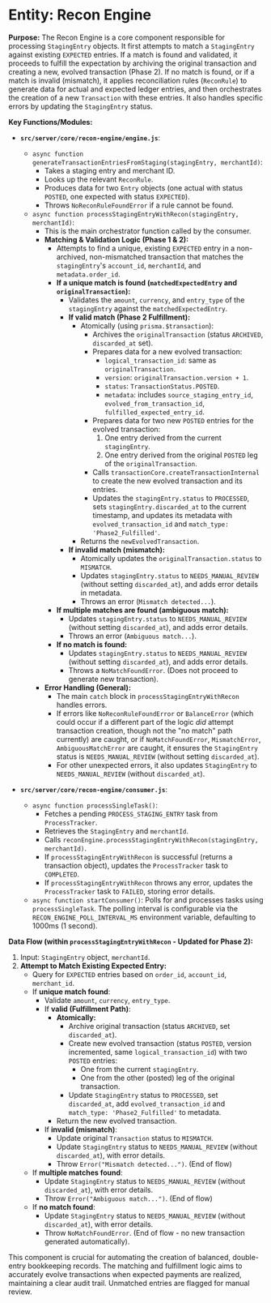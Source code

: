 # Entity: Recon Engine

**Purpose:** The Recon Engine is a core component responsible for processing `StagingEntry` objects. It first attempts to match a `StagingEntry` against existing `EXPECTED` entries. If a match is found and validated, it proceeds to fulfill the expectation by archiving the original transaction and creating a new, evolved transaction (Phase 2). If no match is found, or if a match is invalid (mismatch), it applies reconciliation rules (`ReconRule`) to generate data for actual and expected ledger entries, and then orchestrates the creation of a new `Transaction` with these entries. It also handles specific errors by updating the `StagingEntry` status.

**Key Functions/Modules:**

-   **`src/server/core/recon-engine/engine.js`**:
    -   `async function generateTransactionEntriesFromStaging(stagingEntry, merchantId)`:
        -   Takes a staging entry and merchant ID.
        -   Looks up the relevant `ReconRule`.
        -   Produces data for two `Entry` objects (one actual with status `POSTED`, one expected with status `EXPECTED`).
        -   Throws `NoReconRuleFoundError` if a rule cannot be found.
    -   `async function processStagingEntryWithRecon(stagingEntry, merchantId)`:
        -   This is the main orchestrator function called by the consumer.
        -   **Matching & Validation Logic (Phase 1 & 2):**
            -   Attempts to find a unique, existing `EXPECTED` entry in a non-archived, non-mismatched transaction that matches the `stagingEntry`'s `account_id`, `merchantId`, and `metadata.order_id`.
            -   **If a unique match is found (`matchedExpectedEntry` and `originalTransaction`):**
                -   Validates the `amount`, `currency`, and `entry_type` of the `stagingEntry` against the `matchedExpectedEntry`.
                -   **If valid match (Phase 2 Fulfillment):**
                    -   Atomically (using `prisma.$transaction`):
                        -   Archives the `originalTransaction` (status `ARCHIVED`, `discarded_at` set).
                        -   Prepares data for a new evolved transaction:
                            -   `logical_transaction_id`: same as `originalTransaction`.
                            -   `version`: `originalTransaction.version + 1`.
                            -   `status`: `TransactionStatus.POSTED`.
                            -   `metadata`: includes `source_staging_entry_id`, `evolved_from_transaction_id`, `fulfilled_expected_entry_id`.
                        -   Prepares data for two new `POSTED` entries for the evolved transaction:
                            1.  One entry derived from the current `stagingEntry`.
                            2.  One entry derived from the original `POSTED` leg of the `originalTransaction`.
                        -   Calls `transactionCore.createTransactionInternal` to create the new evolved transaction and its entries.
                        -   Updates the `stagingEntry.status` to `PROCESSED`, sets `stagingEntry.discarded_at` to the current timestamp, and updates its metadata with `evolved_transaction_id` and `match_type: 'Phase2_Fulfilled'`.
                    -   Returns the `newEvolvedTransaction`.
                -   **If invalid match (mismatch):**
                    -   Atomically updates the `originalTransaction.status` to `MISMATCH`.
                    -   Updates `stagingEntry.status` to `NEEDS_MANUAL_REVIEW` (without setting `discarded_at`), and adds error details in metadata.
                    -   Throws an error (`Mismatch detected...`).
            -   **If multiple matches are found (ambiguous match):**
                -   Updates `stagingEntry.status` to `NEEDS_MANUAL_REVIEW` (without setting `discarded_at`), and adds error details.
                -   Throws an error (`Ambiguous match...`).
            -   **If no match is found:**
                -   Updates `stagingEntry.status` to `NEEDS_MANUAL_REVIEW` (without setting `discarded_at`), and adds error details.
                -   Throws a `NoMatchFoundError`. (Does not proceed to generate new transaction).
        -   **Error Handling (General):**
            -   The main `catch` block in `processStagingEntryWithRecon` handles errors.
            -   If errors like `NoReconRuleFoundError` or `BalanceError` (which could occur if a different part of the logic *did* attempt transaction creation, though not the "no match" path currently) are caught, or if `NoMatchFoundError`, `MismatchError`, `AmbiguousMatchError` are caught, it ensures the `StagingEntry` status is `NEEDS_MANUAL_REVIEW` (without setting `discarded_at`).
            -   For other unexpected errors, it also updates `StagingEntry` to `NEEDS_MANUAL_REVIEW` (without `discarded_at`).

-   **`src/server/core/recon-engine/consumer.js`**:
    -   `async function processSingleTask()`:
        -   Fetches a pending `PROCESS_STAGING_ENTRY` task from `ProcessTracker`.
        -   Retrieves the `StagingEntry` and `merchantId`.
        -   Calls `reconEngine.processStagingEntryWithRecon(stagingEntry, merchantId)`.
        -   If `processStagingEntryWithRecon` is successful (returns a transaction object), updates the `ProcessTracker` task to `COMPLETED`.
        -   If `processStagingEntryWithRecon` throws any error, updates the `ProcessTracker` task to `FAILED`, storing error details.
    -   `async function startConsumer()`: Polls for and processes tasks using `processSingleTask`. The polling interval is configurable via the `RECON_ENGINE_POLL_INTERVAL_MS` environment variable, defaulting to 1000ms (1 second).

**Data Flow (within `processStagingEntryWithRecon` - Updated for Phase 2):**
1.  Input: `StagingEntry` object, `merchantId`.
2.  **Attempt to Match Existing Expected Entry:**
    -   Query for `EXPECTED` entries based on `order_id`, `account_id`, `merchant_id`.
    -   If **unique match found**:
        -   Validate `amount`, `currency`, `entry_type`.
        -   If **valid (Fulfillment Path)**:
            -   **Atomically:**
                -   Archive original transaction (status `ARCHIVED`, set `discarded_at`).
                -   Create new evolved transaction (status `POSTED`, version incremented, same `logical_transaction_id`) with two `POSTED` entries:
                    -   One from the current `stagingEntry`.
                    -   One from the other (posted) leg of the original transaction.
                -   Update `StagingEntry` status to `PROCESSED`, set `discarded_at`, add `evolved_transaction_id` and `match_type: 'Phase2_Fulfilled'` to metadata.
            -   Return the new evolved transaction.
        -   If **invalid (mismatch)**:
            -   Update original `Transaction` status to `MISMATCH`.
            -   Update `StagingEntry` status to `NEEDS_MANUAL_REVIEW` (without `discarded_at`), with error details.
            -   Throw `Error("Mismatch detected...")`. (End of flow)
    -   If **multiple matches found**:
        -   Update `StagingEntry` status to `NEEDS_MANUAL_REVIEW` (without `discarded_at`), with error details.
        -   Throw `Error("Ambiguous match...")`. (End of flow)
    -   If **no match found**:
        -   Update `StagingEntry` status to `NEEDS_MANUAL_REVIEW` (without `discarded_at`), with error details.
        -   Throw `NoMatchFoundError`. (End of flow - no new transaction generated automatically).

This component is crucial for automating the creation of balanced, double-entry bookkeeping records. The matching and fulfillment logic aims to accurately evolve transactions when expected payments are realized, maintaining a clear audit trail. Unmatched entries are flagged for manual review.
